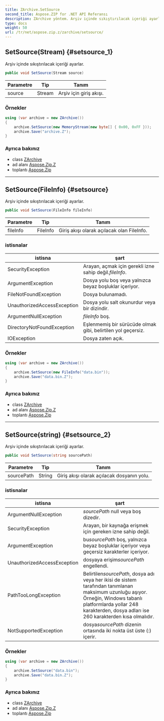 ```yaml
---
title: ZArchive.SetSource
second_title: Aspose.ZIP for .NET API Referansı
description: ZArchive yöntem. Arşiv içinde sıkıştırılacak içeriği ayarlar.
type: docs
weight: 50
url: /tr/net/aspose.zip.z/zarchive/setsource/
---
```

## SetSource(Stream) {#setsource_1}

Arşiv içinde sıkıştırılacak içeriği ayarlar.

```csharp
public void SetSource(Stream source)
```

| Parametre | Tip | Tanım |
| --- | --- | --- |
| source | Stream | Arşiv için giriş akışı. |

### Örnekler

```csharp
using (var archive = new ZArchive())
{
    archive.SetSource(new MemoryStream(new byte[] { 0x00, 0xFF }));
    archive.Save("archive.Z");
}
```

### Ayrıca bakınız

* class [ZArchive](../)
* ad alanı [Aspose.Zip.Z](../../zarchive/)
* toplantı [Aspose.Zip](../../../)

---

## SetSource(FileInfo) {#setsource}

Arşiv içinde sıkıştırılacak içeriği ayarlar.

```csharp
public void SetSource(FileInfo fileInfo)
```

| Parametre | Tip | Tanım |
| --- | --- | --- |
| fileInfo | FileInfo | Giriş akışı olarak açılacak olan FileInfo. |

### istisnalar

| istisna | şart |
| --- | --- |
| SecurityException | Arayan, açmak için gerekli izne sahip değil.*fileInfo*. |
| ArgumentException | Dosya yolu boş veya yalnızca beyaz boşluklar içeriyor. |
| FileNotFoundException | Dosya bulunamadı. |
| UnauthorizedAccessException | Dosya yolu salt okunurdur veya bir dizindir. |
| ArgumentNullException | *fileInfo* boş. |
| DirectoryNotFoundException | Eşlenmemiş bir sürücüde olmak gibi, belirtilen yol geçersiz. |
| IOException | Dosya zaten açık. |

### Örnekler

```csharp
using (var archive = new ZArchive()) 
{
    archive.SetSource(new FileInfo("data.bin"));
    archive.Save("data.bin.Z");
}
```

### Ayrıca bakınız

* class [ZArchive](../)
* ad alanı [Aspose.Zip.Z](../../zarchive/)
* toplantı [Aspose.Zip](../../../)

---

## SetSource(string) {#setsource_2}

Arşiv içinde sıkıştırılacak içeriği ayarlar.

```csharp
public void SetSource(string sourcePath)
```

| Parametre | Tip | Tanım |
| --- | --- | --- |
| sourcePath | String | Giriş akışı olarak açılacak dosyanın yolu. |

### istisnalar

| istisna | şart |
| --- | --- |
| ArgumentNullException | *sourcePath* null veya boş dizedir. |
| SecurityException | Arayan, bir kaynağa erişmek için gereken izne sahip değil. |
| ArgumentException | bu*sourcePath* boş, yalnızca beyaz boşluklar içeriyor veya geçersiz karakterler içeriyor. |
| UnauthorizedAccessException | dosyaya erişim*sourcePath* engellendi. |
| PathTooLongException | Belirtilen*sourcePath*, dosya adı veya her ikisi de sistem tarafından tanımlanan maksimum uzunluğu aşıyor. Örneğin, Windows tabanlı platformlarda yollar 248 karakterden, dosya adları ise 260 karakterden kısa olmalıdır. |
| NotSupportedException | dosya*sourcePath* dizenin ortasında iki nokta üst üste (:) içerir. |

### Örnekler

```csharp
using (var archive = new ZArchive()) 
{
    archive.SetSource("data.bin");
    archive.Save("data.bin.Z");
}
```

### Ayrıca bakınız

* class [ZArchive](../)
* ad alanı [Aspose.Zip.Z](../../zarchive/)
* toplantı [Aspose.Zip](../../../)


